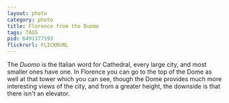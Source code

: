 ```yaml
---
layout: photo
category: photo
title: Florence from the Duomo
tags: TAGS
pid: 6491377593
flickrurl: FLICKRURL
---
```


The *Duomo* is the Italian word for Cathedral, every large city, and most smaller ones have one. In Florence you can go to the top of the Dome as well at that tower which you can see, though the Dome provides much more interesting views of the city, and from a greater height, the downside is that there isn't an elevator.
